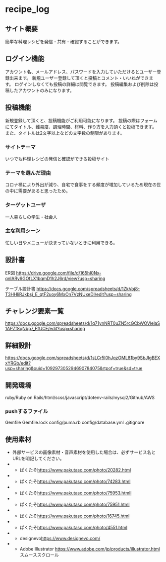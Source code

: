 # recipe_log

## サイト概要
簡単な料理レシピを発信・共有・確認することができます。
## ログイン機能
  アカウント名、メールアドレス、パスワードを入力していただけるとユーザー登録出来ます。
  新規ユーザー登録して頂くと投稿とコメント・いいねができます。
  ログインしなくても投稿の詳細は閲覧できます。
  投稿編集および削除は投稿したアカウントのみになります。

## 投稿機能
  新規登録して頂くと、投稿機能がご利用可能になります。
  投稿の際はフォームにてタイトル、難易度、調理時間、材料、作り方を入力頂くと投稿できます。
  また、タイトルは2文字以上などの文字数の制限があります。

### サイトテーマ
いつでも料理レシピの発信と確認ができる投稿サイト

### テーマを選んだ理由
コロナ禍により外出が減り、自宅で食事をする頻度が増加しているため現在の世の中に需要があると思ったため。

### ターゲットユーザ
一人暮らしの学生・社会人

### 主な利用シーン
忙しい日やメニューが決まっていないときに利用できる。

## 設計書
ER図 <https://drive.google.com/file/d/165hI0Nx-qnlARy6GOfLX1bqmD1h2J6rd/view?usp=sharing>

テーブル設計書 <https://docs.google.com/spreadsheets/d/1ZkVoj8-T3HHliRJkbsj_E_qtF2uoy6MxOn7VzNUxeDI/edit?usp=sharing>

## チャレンジ要素一覧
<https://docs.google.com/spreadsheets/d/1q71ynNRT0uZN5rcGCbWOVlelaS1APZf8qNbp7_FfUCE/edit?usp=sharing>

## 詳細設計
<https://docs.google.com/spreadsheets/d/1sLCr5l0hJqzOML81by9SbJIgBEXxYRGb/edit?usp=sharing&ouid=109297305294690784075&rtpof=true&sd=true>

## 開発環境
ruby/Ruby on Rails/html/scss/javascript/dotenv-rails/mysql2/Github/AWS

### pushするファイル
  Gemfile
  Gemfile.lock
  config/puma.rb
  config/database.yml
  .gitignore


## 使用素材
- 外部サービスの画像素材・音声素材を使用した場合は、必ずサービス名とURLを明記してください。
- - ぱくたそ<https://www.pakutaso.com/photo/20282.html>
- - ぱくたそ<https://www.pakutaso.com/photo/74283.html>
- -  ぱくたそ<https://www.pakutaso.com/photo/75953.htmll>
- -  ぱくたそ<https://www.pakutaso.com/photo/75951.html>
- -  ぱくたそ<https://www.pakutaso.com/photo/16745.html>
- -  ぱくたそ<https://www.pakutaso.com/photo/4551.html>
- - designevo<https://www.designevo.com/>
- - Adobe Illustrator <https://www.adobe.com/jp/products/illustrator.html> スムーススクロール